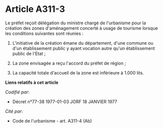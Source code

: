 # Article A311-3

Le préfet reçoit délégation du ministre chargé de l'urbanisme pour la création des zones d'aménagement concerté à usage de
tourisme lorsque les conditions suivantes sont réunies :

1. L'initiative de la création émane du département, d'une commune ou d'un établissement public y ayant vocation autre qu'un
établissement public de l'Etat ;

2. La zone envisagée a reçu l'accord du préfet de région ;

3. La capacité totale d'accueil de la zone est inférieure à 1.000 lits.

**Liens relatifs à cet article**

_Codifié par_:

  - Décret n°77-38 1977-01-03 JORF 18 JANVIER 1977

_Cité par_:

  - Code de l'urbanisme - art. A311-4 (Ab)
